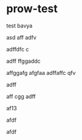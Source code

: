 # prow-test
test
bavya

asd
aff
adfv


adffdfc c

adff
ffggaddc

affggafg
afgfaa
adffaffc
qfv

adff

aff
cgg
adff


af13


afdf

afdf

